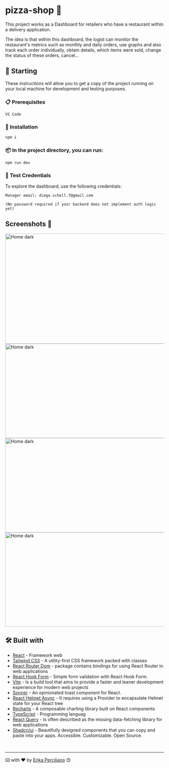 # pizza-shop 🍕

This project works as a Dashboard for retailers who have a restaurant within a delivery application.

The idea is that within this dashboard, the logist can monitor the restaurant's metrics such as monthly and daily orders, use graphs and also track each order individually, obtain details, which items were sold, change the status of these orders, cancel...

## 🚀 Starting
These instructions will allow you to get a copy of the project running on your local machine for development and testing purposes.


### 📋 Prerequisites

```
VS Code
```
### 🔧 Installation

```
npm i 
```
### 📦 In the project directory, you can run:

```
npm run dev
```

### 🔐 Test Credentials
To explore the dashboard, use the following credentials:
```
Manager email: diego.schell.f@gmail.com

(No password required if your backend does not implement auth logic yet)
```

## Screenshots 📸
<img src="https://github.com/user-attachments/assets/a7edc66e-925c-4824-9071-2cce8e0c937d" alt="Home dark" width="600" height="350">
<img src="https://github.com/user-attachments/assets/a563440a-0b98-4d94-b35a-f1ae20bef5c4" alt="Home dark" width="600" height="300">
<img src="https://github.com/user-attachments/assets/1324187a-9518-4b91-a787-a3329b5dc627" alt="Home dark" width="600" height="300">
<img src="https://github.com/user-attachments/assets/6a9feab9-dcd6-4336-af5a-b9b1b6fd1349" alt="Home dark" width="600" height="300">


## 🛠️ Built with

* [React](https://pt-br.reactjs.org) - Framework web
* [Tailwind CSS](https://tailwindcss.com/docs) - A utility-first CSS framework packed with classes
* [React Router Dom](https://reactrouter.com/en/main/start/tutorial) - package contains bindings for using React Router in web applications
* [React Hook Form](https://react-hook-form.com) - Simple form validation with React Hook Form.
* [Vite](https://vitejs.dev) - Is a build tool that aims to provide a faster and leaner development experience for modern web projects
* [Sonner](https://sonner.emilkowal.ski/) - An opinionated toast component for React.
* [React Helmet Async](https://github.com/staylor/react-helmet-async) - It requires using a Provider to encapsulate Helmet state for your React tree
* [Recharts](https://recharts.org/en-US/) - A composable charting library built on React components
* [TypeScript](https://www.typescriptlang.org/docs) - Programming languag
* [React Query](https://tanstack.com/query/latest/docs/framework/react/overview) - Is often described as the missing data-fetching library for web applications
* [Shadcn/ui](https://ui.shadcn.com/docs) - Beautifully designed components that you can copy and paste into your apps. Accessible. Customizable. Open Source.

<br/>

---
⌨️ with ❤️ by [Erika Perciliano](https://github.com/erikaperciliano) 😊
